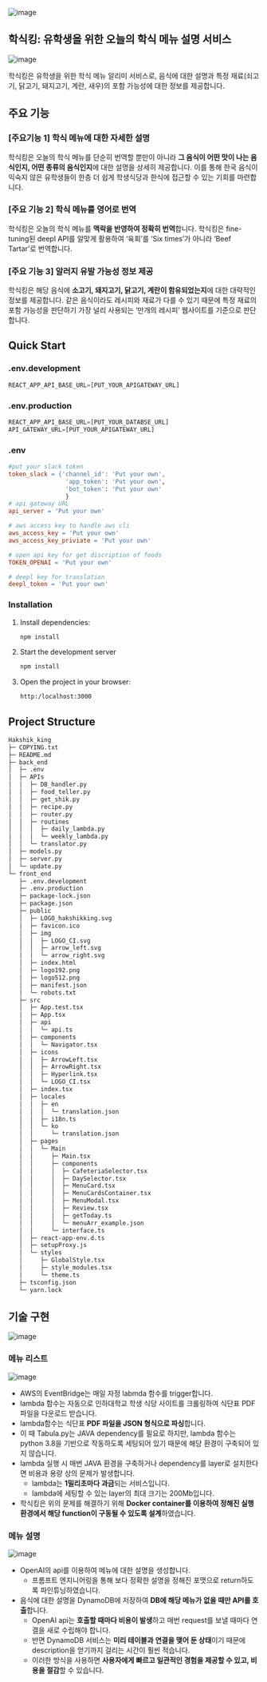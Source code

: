 ![image](https://github.com/user-attachments/assets/6d40eed3-0bb0-48e0-bc4d-eba27951ad3e)


## 학식킹: 유학생을 위한 오늘의 학식 메뉴 설명 서비스

![image](https://github.com/user-attachments/assets/ead375d6-f91c-45f6-8f41-16a4ad3927b9)

학식킹은 유학생을 위한 학식 메뉴 알리미 서비스로, 음식에 대한 설명과 특정 재료(쇠고기, 닭고기, 돼지고기, 계란, 새우)의 포함 가능성에 대한 정보를 제공합니다.

## 주요 기능

### [주요기능 1] **학식 메뉴에 대한 자세한 설명**

학식킹은 오늘의 학식 메뉴를 단순히 번역할 뿐만이 아니라 **그 음식이 어떤 맛이 나는 음식인지, 어떤 종류의 음식인지**에 대한 설명을 상세히 제공합니다. 이를 통해 한국 음식이 익숙지 않은 유학생들이 한층 더 쉽게 학생식당과 한식에 접근할 수 있는 기회를 마련합니다.

### [주요 기능 2] 학식 메뉴를 영어로 번역

학식킹은 오늘의 학식 메뉴를 **맥락을 반영하여 정확히 번역**합니다. 학식킹은 fine-tuning된 deepl API를 알맞게 활용하여 ‘육회’를 ‘Six times’가 아니라 ‘Beef Tartar’로 번역합니다. 

### **[주요 기능 3] 알러지 유발 가능성 정보 제공**

학식킹은 해당 음식에 **소고기, 돼지고기, 닭고기, 계란이 함유되었는지**에 대한 대략적인 정보를 제공합니다. 같은 음식이라도 레시피와 재료가 다를 수 있기 때문에 특정 재료의 포함 가능성을 판단하기 가장 널리 사용되는 ‘만개의 레시피’ 웹사이트를 기준으로 판단합니다.

## Quick Start

### .env.development

```jsx
REACT_APP_API_BASE_URL=[PUT_YOUR_APIGATEWAY_URL]
```

### .env.production

```jsx
REACT_APP_API_BASE_URL=[PUT_YOUR_DATABSE_URL]
API_GATEWAY_URL=[PUT_YOUR_APIGATEWAY_URL]
```

### .env

```makefile
#put your slack token
token_slack = {'channel_id': 'Put your own',
                'app_token': 'Put your own',
                'bot_token': 'Put your own'
                }
# api gateway URL                
api_server = 'Put your own'

# aws access key to handle aws cli
aws_access_key = 'Put your own'
aws_access_key_priviate = 'Put your own'

# open api key for get discription of foods
TOKEN_OPENAI = 'Put your own'

# deepl key for translation
deepl_token = 'Put your own'
```

### Installation

1. Install dependencies:
    
    ```bash
    npm install
    ```
    
2. Start the development server
    
    ```bash
    npm install
    ```
    
3. Open the project in your browser:
    
    ```bash
    http:/localhost:3000
    ```
    

## Project Structure

```makefile
Hakshik_king
├─ COPYING.txt
├─ README.md
├─ back_end
│  ├─ .env
│  ├─ APIs
│  │  ├─ DB_handler.py
│  │  ├─ food_teller.py
│  │  ├─ get_shik.py
│  │  ├─ recipe.py
│  │  ├─ router.py
│  │  ├─ routines
│  │  │  ├─ daily_lambda.py
│  │  │  └─ weekly_lambda.py
│  │  └─ translator.py
│  ├─ models.py
│  ├─ server.py
│  └─ update.py
└─ front_end
   ├─ .env.development
   ├─ .env.production
   ├─ package-lock.json
   ├─ package.json
   ├─ public
   │  ├─ LOGO_hakshikking.svg
   │  ├─ favicon.ico
   │  ├─ img
   │  │  ├─ LOGO_CI.svg
   │  │  ├─ arrow_left.svg
   │  │  └─ arrow_right.svg
   │  ├─ index.html
   │  ├─ logo192.png
   │  ├─ logo512.png
   │  ├─ manifest.json
   │  └─ robots.txt
   ├─ src
   │  ├─ App.test.tsx
   │  ├─ App.tsx
   │  ├─ api
   │  │  └─ api.ts
   │  ├─ components
   │  │  └─ Navigator.tsx
   │  ├─ icons
   │  │  ├─ ArrowLeft.tsx
   │  │  ├─ ArrowRight.tsx
   │  │  ├─ Hyperlink.tsx
   │  │  └─ LOGO_CI.tsx
   │  ├─ index.tsx
   │  ├─ locales
   │  │  ├─ en
   │  │  │  └─ translation.json
   │  │  ├─ i18n.ts
   │  │  └─ ko
   │  │     └─ translation.json
   │  ├─ pages
   │  │  └─ Main
   │  │     ├─ Main.tsx
   │  │     ├─ components
   │  │     │  ├─ CafeteriaSelector.tsx
   │  │     │  ├─ DaySelector.tsx
   │  │     │  ├─ MenuCard.tsx
   │  │     │  ├─ MenuCardsContainer.tsx
   │  │     │  ├─ MenuModal.tsx
   │  │     │  ├─ Review.tsx
   │  │     │  ├─ getToday.ts
   │  │     │  └─ menuArr_example.json
   │  │     └─ interface.ts
   │  ├─ react-app-env.d.ts
   │  ├─ setupProxy.js
   │  └─ styles
   │     ├─ GlobalStyle.tsx
   │     ├─ style_modules.tsx
   │     └─ theme.ts
   ├─ tsconfig.json
   └─ yarn.lock
```

## 기술 구현

![image](https://github.com/user-attachments/assets/885b4e72-0b5c-4413-963b-fa0b577c53a3)

### 메뉴 리스트

![image](https://github.com/user-attachments/assets/b773a39a-0a4c-45d6-b265-c616b42991a5)

- AWS의 EventBridge는 매일 자정 labmda 함수를 trigger합니다.
- lambda 함수는 자동으로 인하대학교 학생 식당 사이트를 크롤링하여 식단표 PDF 파일을 다운로드 받습니다.
- lambda함수는 식단표 **PDF 파일을 JSON 형식으로 파싱**합니다.
- 이 때 Tabula.py는 JAVA dependency를 필요로 하지만, lambda 함수는 python 3.8을 기반으로 작동하도록 세팅되어 있기 때문에 해당 환경이 구축되어 있지 않습니다.
- lambda 실행 시 매번 JAVA 환경을 구축하거나 dependency를 layer로 설치한다면 비용과 용량 상의 문제가 발생합니다.
    - lambda는 **1밀리초마다 과금**되는 서비스입니다.
    - lambda에 세팅할 수 있는 layer의 최대 크기는 200Mb입니다.
- 학식킹은 위의 문제를 해결하기 위해 **Docker container를 이용하여 정해진 실행 환경에서 해당 function이 구동될 수 있도록 설계**하였습니다.

### 메뉴 설명

![image](https://github.com/user-attachments/assets/19f3f704-5853-467e-9fa4-17a3cf8aded3)

- OpenAI의 api를 이용하여 메뉴에 대한 설명을 생성합니다.
    - 프롬프트 엔지니어링을 통해 보다 정확한 설명을 정해진 포맷으로 return하도록 파인튜닝하였습니다.
- 음식에 대한 설명을 DynamoDB에 저장하여 **DB에 해당 메뉴가 없을 때만 API를 호출**합니다.
    - OpenAI api는 **호출할 때마다 비용이 발생**하고 매번 request를 보낼 때마다 연결을 새로 수립해야 합니다.
    - 반면 DynamoDB 서비스는 **미리 테이블과 연결을 맺어 둔 상태**이기 때문에 description을 얻기까지 걸리는 시간이 훨씬 적습니다.
    - 이러한 방식을 사용하면 **사용자에게 빠르고 일관적인 경험을 제공할 수 있고, 비용을 절감**할 수 있습니다.
